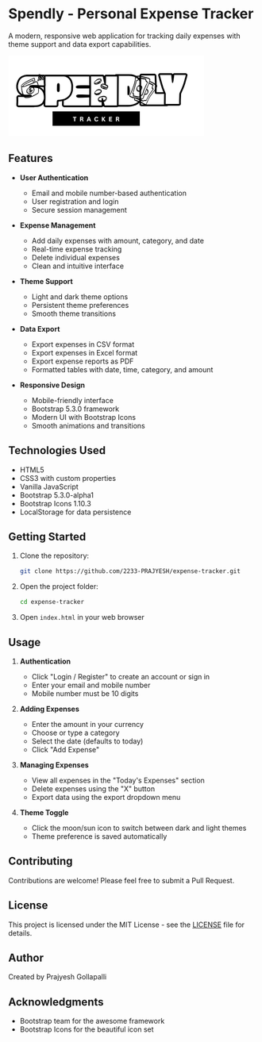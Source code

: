 # Spendly - Personal Expense Tracker

A modern, responsive web application for tracking daily expenses with theme support and data export capabilities.

![Spendly Logo](Black%20and%20White%20Modern%20Streetwear%20Sport%20Logo%20(1).png)

## Features

- **User Authentication**
  - Email and mobile number-based authentication
  - User registration and login
  - Secure session management

- **Expense Management**
  - Add daily expenses with amount, category, and date
  - Real-time expense tracking
  - Delete individual expenses
  - Clean and intuitive interface

- **Theme Support**
  - Light and dark theme options
  - Persistent theme preferences
  - Smooth theme transitions

- **Data Export**
  - Export expenses in CSV format
  - Export expenses in Excel format
  - Export expense reports as PDF
  - Formatted tables with date, time, category, and amount

- **Responsive Design**
  - Mobile-friendly interface
  - Bootstrap 5.3.0 framework
  - Modern UI with Bootstrap Icons
  - Smooth animations and transitions

## Technologies Used

- HTML5
- CSS3 with custom properties
- Vanilla JavaScript
- Bootstrap 5.3.0-alpha1
- Bootstrap Icons 1.10.3
- LocalStorage for data persistence

## Getting Started

1. Clone the repository:
   ```bash
   git clone https://github.com/2233-PRAJYESH/expense-tracker.git
   ```

2. Open the project folder:
   ```bash
   cd expense-tracker
   ```

3. Open `index.html` in your web browser

## Usage

1. **Authentication**
   - Click "Login / Register" to create an account or sign in
   - Enter your email and mobile number
   - Mobile number must be 10 digits

2. **Adding Expenses**
   - Enter the amount in your currency
   - Choose or type a category
   - Select the date (defaults to today)
   - Click "Add Expense"

3. **Managing Expenses**
   - View all expenses in the "Today's Expenses" section
   - Delete expenses using the "X" button
   - Export data using the export dropdown menu

4. **Theme Toggle**
   - Click the moon/sun icon to switch between dark and light themes
   - Theme preference is saved automatically

## Contributing

Contributions are welcome! Please feel free to submit a Pull Request.

## License

This project is licensed under the MIT License - see the [LICENSE](LICENSE) file for details.

## Author

Created by Prajyesh Gollapalli

## Acknowledgments

- Bootstrap team for the awesome framework
- Bootstrap Icons for the beautiful icon set
